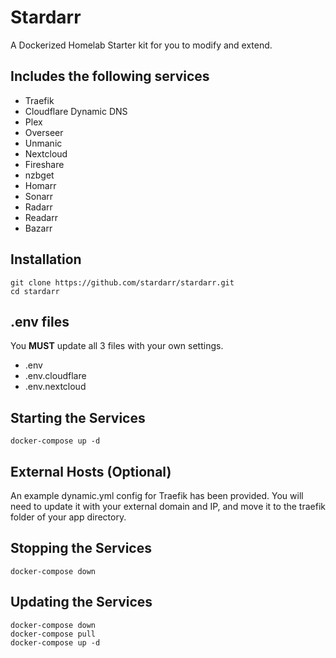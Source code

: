 # Stardarr

A Dockerized Homelab Starter kit for you to modify and extend.

## Includes the following services

- Traefik
- Cloudflare Dynamic DNS
- Plex
- Overseer
- Unmanic
- Nextcloud
- Fireshare
- nzbget
- Homarr
- Sonarr
- Radarr
- Readarr
- Bazarr

## Installation

```
git clone https://github.com/stardarr/stardarr.git
cd stardarr
```

## .env files

You **MUST** update all 3 files with your own settings.

- .env
- .env.cloudflare
- .env.nextcloud

## Starting the Services

`docker-compose up -d`

## External Hosts (Optional)

An example dynamic.yml config for Traefik has been provided. You will need to update it with your external domain and IP, and move it to the traefik folder of your app directory.

## Stopping the Services

`docker-compose down`

## Updating the Services

```
docker-compose down
docker-compose pull
docker-compose up -d
```
